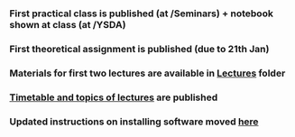 
### First practical class is published (at /Seminars) + notebook shown at class (at /YSDA) 

### First theoretical assignment is published (due to 21th Jan)

### Materials for first two lectures are available in <a href='https://github.com/iamfullofspam/YSDA_ICL/tree/master/Lectures'>Lectures</a> folder 

### <a href='https://github.com/iamfullofspam/YSDA_ICL/wiki/Timetable-&-topics-of-lectures' > Timetable and topics of lectures</a> are published 

### Updated instructions on installing software moved <a href='https://github.com/iamfullofspam/YSDA_ICL/wiki/Software-installation'>here</a>
